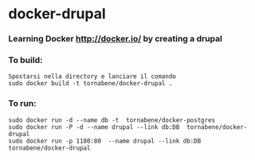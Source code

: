 docker-drupal
=============
### Learning Docker http://docker.io/ by creating a drupal

### To build:

	Spostarsi nella directory e lanciare il comando
    sudo docker build -t tornabene/docker-drupal .
### To run:
    sudo docker run -d --name db -t  tornabene/docker-postgres
    sudo docker run -P -d --name drupal --link db:DB  tornabene/docker-drupal
	sudo docker run -p 1180:80  --name drupal --link db:DB  tornabene/docker-drupal
	
 
 
